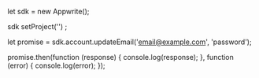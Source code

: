 let sdk = new Appwrite();

sdk
    setProject('')
;

let promise = sdk.account.updateEmail('email@example.com', 'password');

promise.then(function (response) {
    console.log(response);
}, function (error) {
    console.log(error);
});